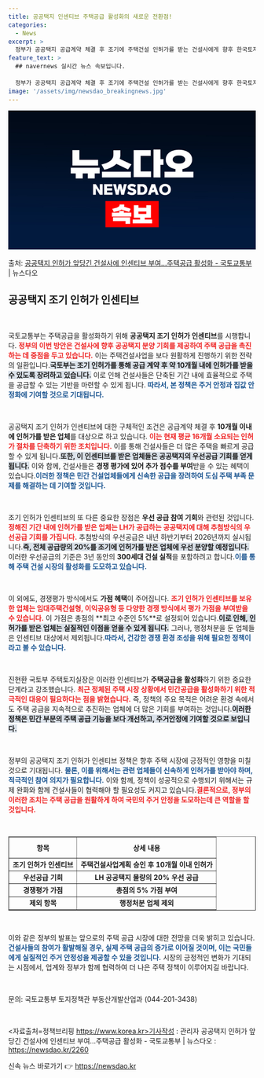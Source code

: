 ```yaml
---
title: 공공택지 인센티브 주택공급 활성화의 새로운 전환점!
categories:
  - News
excerpt: >
  정부가 공공택지 공급계약 체결 후 조기에 주택건설 인허가를 받는 건설사에게 향후 한국토지주택공사(LH)의 신…
feature_text: >
  ## navernews 실시간 뉴스 속보입니다.

  정부가 공공택지 공급계약 체결 후 조기에 주택건설 인허가를 받는 건설사에게 향후 한국토지주택공사(LH)의 신…
image: '/assets/img/newsdao_breakingnews.jpg'
---
```


![뉴스다오 속보](/assets/img/newsdao_breakingnews.jpg)

<p>출처: <a href="https://newsdao.kr/2260" rel="dofollow">공공택지 인허가 앞당긴 건설사에 인센티브 부여…주택공급 활성화 - 국토교통부</a> | 뉴스다오</p>

<h2 data-ke-size="size26">공공택지 조기 인허가 인센티브</h2>

<p data-ke-size="size16">&nbsp;</p> 

국토교통부는 주택공급을 활성화하기 위해 **공공택지 조기 인허가 인센티브**를 시행합니다. <b><span style="color: #ee2323;">정부의 이번 방안은 건설사에 향후 공공택지 분양 기회를 제공하여 주택 공급을 촉진하는 데 중점을 두고 있습니다.</span></b> 이는 주택건설사업을 보다 원활하게 진행하기 위한 전략의 일환입니다.<b><span style="background-color: #21538527;">국토부는 조기 인허가를 통해 공급 계약 후 약 10개월 내에 인허가를 받을 수 있도록 장려하고 있습니다.</span></b> 이로 인해 건설사들은 단축된 기간 내에 효율적으로 주택을 공급할 수 있는 기반을 마련할 수 있게 됩니다.<b><span style="color: #1a5490;"> 따라서, 본 정책은 주거 안정과 집값 안정화에 기여할 것으로 기대됩니다.</span></b>

<p data-ke-size="size16">&nbsp;</p>

공공택지 조기 인허가 인센티브에 대한 구체적인 조건은 공급계약 체결 후 **10개월 이내에 인허가를 받은 업체**를 대상으로 하고 있습니다. <b><span style="color: #ee2323;">이는 현재 평균 16개월 소요되는 인허가 절차를 단축하기 위한 조치입니다.</span></b> 이를 통해 건설사들은 더 많은 주택을 빠르게 공급할 수 있게 됩니다.<b><span style="background-color: #21538527;">또한, 이 인센티브를 받은 업체들은 공공택지의 우선공급 기회를 얻게 됩니다.</span></b> 이와 함께, 건설사들은 **경쟁 평가에 있어 추가 점수를 부여**받을 수 있는 혜택이 있습니다.<b><span style="color: #1a5490;">이러한 정책은 민간 건설업체들에게 신속한 공급을 장려하여 도심 주택 부족 문제를 해결하는 데 기여할 것입니다.</span></b>

<p data-ke-size="size16">&nbsp;</p>

조기 인허가 인센티브의 또 다른 중요한 장점은 **우선 공급 참여 기회**와 관련된 것입니다. <b><span style="color: #ee2323;">정해진 기간 내에 인허가를 받은 업체는 LH가 공급하는 공공택지에 대해 추첨방식의 우선공급 기회를 가집니다.</span></b> 추첨방식의 우선공급은 내년 하반기부터 2026년까지 실시됩니다.<b><span style="background-color: #21538527;">즉, 전체 공급량의 20%를 조기에 인허가를 받은 업체에 우선 분양할 예정입니다.</span></b> 이러한 우선공급의 기준은 3년 동안의 **300세대 건설 실적**을 포함하려고 합니다.<b><span style="color: #1a5490;">이를 통해 주택 건설 시장의 활성화를 도모하고 있습니다.</span></b>

<p data-ke-size="size16">&nbsp;</p>

이 외에도, 경쟁평가 방식에서도 **가점 혜택**이 주어집니다. <b><span style="color: #ee2323;">조기 인허가 인센티브를 보유한 업체는 임대주택건설형, 이익공유형 등 다양한 경쟁 방식에서 평가 가점을 부여받을 수 있습니다.</span></b> 이 가점은 총점의 **최고 수준인 5%**로 설정되어 있습니다.<b><span style="background-color: #21538527;">이로 인해, 인허가를 받은 업체는 실질적인 이점을 얻을 수 있게 됩니다.</span></b> 그러나, 행정처분을 둔 업체들은 인센티브 대상에서 제외됩니다.<b><span style="color: #1a5490;">따라서, 건강한 경쟁 환경 조성을 위해 필요한 정책이라고 볼 수 있습니다.</span></b>

<p data-ke-size="size16">&nbsp;</p>

진현환 국토부 주택토지실장은 이러한 인센티브가 **주택공급을 활성화**하기 위한 중요한 단계라고 강조했습니다. <b><span style="color: #ee2323;">최근 정체된 주택 시장 상황에서 민간공급을 활성화하기 위한 적극적인 대응이 필요하다는 점을 밝혔습니다.</span></b> 즉, 정책의 주요 목적은 어려운 환경 속에서도 주택 공급을 지속적으로 추진하는 업체에 더 많은 기회를 부여하는 것입니다.<b><span style="background-color: #21538527;">이러한 정책은 민간 부문의 주택 공급 기능을 보다 개선하고, 주거안정에 기여할 것으로 보입니다.</span></b>

<p data-ke-size="size16">&nbsp;</p>

정부의 공공택지 조기 인허가 인센티브 정책은 향후 주택 시장에 긍정적인 영향을 미칠 것으로 기대됩니다. <b><span style="color: #1a5490;">물론, 이를 위해서는 관련 업체들이 신속하게 인허가를 받아야 하며, 적극적인 참여 의지가 필요합니다.</span></b> 이와 함께, 정책이 성공적으로 수행되기 위해서는 규제 완화와 함께 건설사들이 협력해야 할 필요성도 커지고 있습니다.<b><span style="color: #ee2323;">결론적으로, 정부의 이러한 조치는 주택 공급을 원활하게 하여 국민의 주거 안정을 도모하는데 큰 역할을 할 것입니다.</span></b>

<p data-ke-size="size16">&nbsp;</p>

<table style="width: 100%; border-collapse: collapse;" border="1">
  <tr>
    <th style="text-align: center; height: 35px;"><b>항목</b></th>
    <th style="text-align: center; height: 35px;"><b>상세 내용</b></th>
  </tr>
  <tr>
    <td style="text-align: center; height: 17px;"><b>조기 인허가 인센티브</b></td>
    <td style="text-align: center; height: 17px;"><b>주택건설사업계획 승인 후 10개월 이내 인허가</b></td>
  </tr>
  <tr>
    <td style="text-align: center; height: 17px;"><b>우선공급 기회</b></td>
    <td style="text-align: center; height: 17px;"><b>LH 공공택지 물량의 20% 우선 공급</b></td>
  </tr>
  <tr>
    <td style="text-align: center; height: 17px;"><b>경쟁평가 가점</b></td>
    <td style="text-align: center; height: 17px;"><b>총점의 5% 가점 부여</b></td>
  </tr>
  <tr>
    <td style="text-align: center; height: 17px;"><b>제외 항목</b></td>
    <td style="text-align: center; height: 17px;"><b>행정처분 업체 제외</b></td>
  </tr>
</table>

<p data-ke-size="size16">&nbsp;</p>

이와 같은 정부의 발표는 앞으로의 주택 공급 시장에 대한 전망을 더욱 밝히고 있습니다. <b><span style="color: #1a5490;">건설사들의 참여가 활발해질 경우, 실제 주택 공급의 증가로 이어질 것이며, 이는 국민들에게 실질적인 주거 안정성을 제공할 수 있을 것입니다.</span></b> 시장의 긍정적인 변화가 기대되는 시점에서, 업계와 정부가 함께 협력하여 더 나은 주택 정책이 이루어지길 바랍니다.

<p data-ke-size="size16">&nbsp;</p> 

문의: 국토교통부 토지정책관 부동산개발산업과 (044-201-3438)

<p data-ke-size="size16">&nbsp;</p>

<자료출처=정책브리핑 https://www.korea.kr>기사작성 : 관리자 공공택지 인허가 앞당긴 건설사에 인센티브 부여…주택공급 활성화 - 국토교통부 | 뉴스다오 : https://newsdao.kr/2260 

신속 뉴스 바로가기 👉 <a href="https://newsdao.kr" rel="dofollow">https://newsdao.kr</a>


